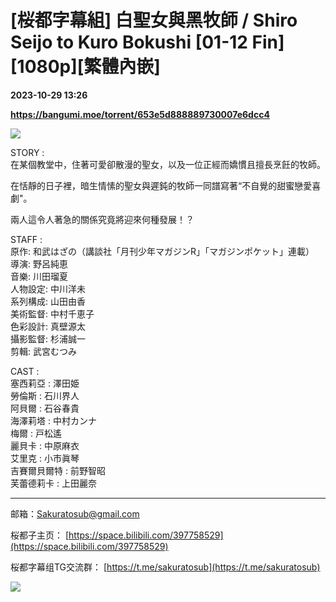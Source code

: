 # [桜都字幕組] 白聖女與黑牧師 / Shiro Seijo to Kuro Bokushi [01-12 Fin][1080p][繁體內嵌]

**2023-10-29 13:26**

**https://bangumi.moe/torrent/653e5d888889730007e6dcc4**

![](https://pic.shkong.com/images/625e18995028a4fd7e621364d74858d4.jpeg)

  
  
STORY :  
在某個教堂中，住著可愛卻散漫的聖女，以及一位正經而嬌慣且擅長烹飪的牧師。

在恬靜的日子裡，暗生情愫的聖女與遲鈍的牧師一同譜寫著“不自覺的甜蜜戀愛喜劇"。

兩人這令人著急的關係究竟將迎來何種發展！？

  
  
STAFF :  
原作: 和武はざの（講談社「月刊少年マガジンR」「マガジンポケット」連載）  
導演: 野呂純恵  
音樂: 川田瑠夏  
人物設定: 中川洋未  
系列構成: 山田由香  
美術監督: 中村千恵子  
色彩設計: 真壁源太  
攝影監督: 杉浦誠一  
剪輯: 武宮むつみ

  
  
CAST :  
塞西莉亞 : 澤田姫  
勞倫斯 : 石川界人  
阿貝爾 : 石谷春貴  
海澤莉塔 : 中村カンナ  
梅爾 : 戸松遙  
麗貝卡 : 中原麻衣  
艾里克 : 小市眞琴  
吉賽爾貝爾特 : 前野智昭  
芙蕾德莉卡 : 上田麗奈

* * *

邮箱：Sakuratosub@gmail.com  

桜都子主页： [https://space.bilibili.com/397758529](https://space.bilibili.com/397758529)

桜都字幕组TG交流群： [https://t.me/sakuratosub](https://t.me/sakuratosub)

[![](https://s2.loli.net/2022/09/24/KVZlhjNdUEYpuaJ.webp)](https://sm.ms/image/KVZlhjNdUEYpuaJ)
